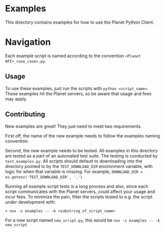 # Examples

This directory contains examples for how to use the Planet Python Client.

# Navigation
Each example script is named according to the convention
`<Planet API>_<use_case>.py`.

## Usage

To use these examples, just run the scripts with `python <script_name>`. These
examples hit the Planet servers, so be aware that usage and fees may apply.

## Contributing

New examples are great! They just need to meet two requirements.

First off, the name of the new example needs to follow the examples naming
convention.

Second, the new example needs to be tested. All examples in this directory are
tested as a part of an automated test suite. The testing is conducted by
`test_examples.py`.
All scripts should default to downloading into the directory pointed to by the
`TEST_DOWNLOAD_DIR` environment variable, with logic for when that variable
is missing. For example, `DOWNLOAD_DIR = os.getenv('TEST_DOWNLOAD_DIR', '.')`.

Running all example script tests is a long process and also, since each script
communicates with the Planet servers, could affect your usage and incur fees.
To minimize the pain, filter the scripts tested to e.g. the script under
development with:

```console
> nox -s examples -- -k <substring_of_script_name>
````
For a new script named 
`new_script.py`, this would be `nox -s examples -- -k new_script`
